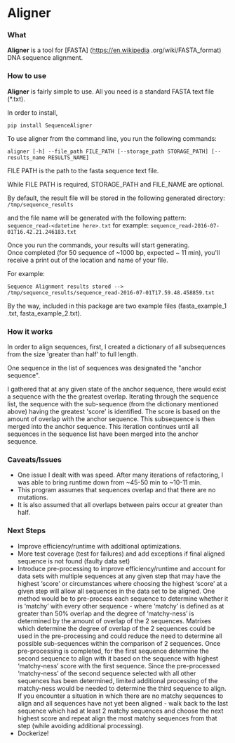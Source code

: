 # **Aligner**

### What
**Aligner** is a tool for [FASTA] (https://en.wikipedia
.org/wiki/FASTA_format) DNA sequence alignment.



### How to use
**Aligner** is fairly simple to use.  All you need is a standard FASTA text
file (*.txt).

In order to install,

```
pip install SequenceAligner
```

To use aligner from the command line, you run the following commands:

```
aligner [-h] --file_path FILE_PATH [--storage_path STORAGE_PATH] [--results_name RESULTS_NAME]
```

FILE PATH is the path to the fasta sequence text file.

While FILE PATH is required, STORAGE_PATH and FILE_NAME are optional.

By default, the result file will be stored in the following generated directory:
`/tmp/sequence_results`

and the file name will be generated with the following pattern:
`sequence_read-<datetime here>.txt` for example: `sequence_read-2016-07-01T16.42.21.246183.txt`

Once you run the commands, your results will start generating.  
Once completed (for 50 sequence of ~1000 bp, expected ~ 11 min), you'll 
receive a print out of the location and name of your file.

For example:

```Sequence Alignment results stored --> /tmp/sequence_results/sequence_read-2016-07-01T17.59.48.458859.txt```

By the way, included in this package are two example files (fasta_example_1
.txt, fasta_example_2.txt).



### How it works
In order to align sequences, first, I created a dictionary of all 
subsequences from the size 'greater than half' to full length.  

One sequence in the list of sequences was designated the "anchor 
sequence".  

I gathered that at any given state of the anchor sequence, there 
would exist a sequence with the the greatest overlap.  Iterating 
through the sequence list,  the sequence with the 
sub-sequence (from the dictionary mentioned above) having the 
greatest 'score' is identified.  The score is based on the amount of 
overlap with the anchor sequence.  This subsequence is then merged 
into the anchor sequence.  This iteration continues until all 
sequences in the sequence list have been merged into the anchor 
sequence.  



### Caveats/Issues
* One issue I dealt with was speed.  After many iterations of 
refactoring, I was able to bring runtime down from ~45-50 min to ~10-11
 min. 
* This program assumes that sequences overlap and that there are no 
mutations.
* It is also assumed that all overlaps between pairs occur at greater 
than half.



### Next Steps
* Improve efficiency/runtime with additional optimizations.
* More test coverage (test for failures) and add exceptions if final
aligned sequence is not found (faulty data set)
* Introduce pre-processing to improve efficiency/runtime and account for 
data sets with multiple sequences at any given step that may have the 
highest ‘score’ or circumstances where choosing the highest ‘score’ at a 
given step will allow all sequences in the data set to be aligned. 
One method would be to pre-process each sequence to determine whether 
it is ‘matchy’ with every other sequence - where ‘matchy’ is defined as 
at greater than 50% overlap and the degree of ‘matchy-ness’ is 
determined by the amount of overlap of the 2 sequences. Matrixes which 
determine the degree of overlap of the 2 sequences could be used in the 
pre-processing and could reduce the need to determine all possible 
sub-sequences within the comparison of 2 sequences. Once pre-processing 
is completed, for the first sequence determine the second sequence to 
align with it based on the sequence with highest ‘matchy-ness’ score 
with the first sequence. Since the pre-processed ‘matchy-ness’ of the 
second sequence selected with all other sequences has been determined, 
limited additional processing of the matchy-ness would be needed to 
determine the third sequence to align. If you encounter a situation in 
which there are no matchy sequences to align and all sequences have not 
yet been aligned - walk back to the last sequence which had at least 2 
matchy sequences and choose the next highest score and repeat align the 
most matchy sequences from that step (while avoiding additional 
processing). 
* Dockerize!
